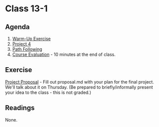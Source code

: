 # Class 13-1

## Agenda

1. [Warm-Up Exercise](https://docs.google.com/document/d/1a6nHr79kx6sEbvBOBEpQxpUZw4jODPPt27VY4eusCcU)
1. [Project 4](https://classroom.github.com/a/afuWJneK)
1. [Path Following](https://docs.google.com/presentation/d/1H48Czl8AW2p_rJu1WVhJCziv23TZgW2h9SUQm4qisCQ)
1. [Course Evaluation](https://rit.smartevals.com/) - 10 minutes at the end of class.

## Exercise

[Project Proposal](https://classroom.github.com/a/afuWJneK) - Fill out proposal.md with your plan for the final project. We'll talk about it on Thursday. (Be prepared to briefly/informally present your idea to the class - this is not graded.)

## Readings

None.
